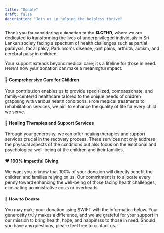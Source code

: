 ```yaml
---
title: "Donate"
draft: false
description: "Join us in helping the helpless thrive"
---
```


Thank you for considering a donation to the **SLCFHR**, where we are dedicated to transforming the lives of underprivileged individuals in Sri Lankan society facing a spectrum of health challenges such as partial paralysis, facial palsy, Parkinson's disease, joint pains, arthritis, autism, and cerebral palsy in children.

Your support extends beyond medical care; it's a lifeline for those in need. Here's how your donation can make a meaningful impact:

#### 🌟 Comprehensive Care for Children

Your contribution enables us to provide specialized, compassionate, and family-centered healthcare tailored to the unique needs of children grappling with various health conditions. From medical treatments to rehabilitation services, we aim to enhance the quality of life for every child we serve.

#### 🌈 Healing Therapies and Support Services

Through your generosity, we can offer healing therapies and support services crucial in the recovery process. These services not only address the physical aspects of the conditions but also focus on the emotional and psychological well-being of the children and their families.

#### ♥️ 100% Impactful Giving

We want you to know that 100% of your donation will directly benefit the children and families relying on us. Our commitment is to allocate every penny toward enhancing the well-being of those facing health challenges, eliminating administrative costs or overheads.

#### 🙏 How to Donate

You may make your donation using SWIFT with the information below. Your generosity truly makes a difference, and we are grateful for your support in our mission to bring health, hope, and happiness to those in need. Should you have any questions, please feel free to contact us.

